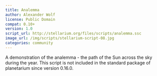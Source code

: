 ```yaml
---
title: Analemma
author: Alexander Wolf
license: Public Domain
compat: 0.10+
version: 1.0
script_url: http://stellarium.org/files/scripts/analemma.ssc
image_url: /img/scripts/stellarium-script-08.jpg
categories: community
---
```

A demonstration of the analemma - the path of the Sun across the sky during the year. This script is not included in the standard package of planetarium since version 0.16.0.